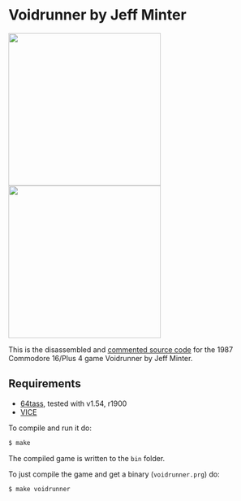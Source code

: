 # Voidrunner by Jeff Minter
<img src="https://user-images.githubusercontent.com/58846/103489314-9b2daa00-4e0b-11eb-8ba1-3206607f8c19.png" height=300><img src="https://user-images.githubusercontent.com/58846/103489278-4c801000-4e0b-11eb-92e2-db6386d1d4b5.gif" height=300>



This is the disassembled and [commented source code] for the 1987 Commodore 16/Plus 4 game Voidrunner by Jeff Minter. 


## Requirements

* [64tass][64tass], tested with v1.54, r1900
* [VICE][vice]

[64tass]: http://tass64.sourceforge.net/
[vice]: http://vice-emu.sourceforge.net/
[https://voidrunner.xyz]: https://mwenge.github.io/voidrunner.xyz
[commented source code]:https://github.com/mwenge/voidrunner/blob/master/src/voidrunner.asm

To compile and run it do:

```sh
$ make
```
The compiled game is written to the `bin` folder. 

To just compile the game and get a binary (`voidrunner.prg`) do:

```sh
$ make voidrunner
```

